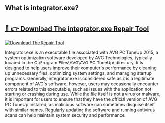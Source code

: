## What is integrator.exe? 

# <h2><a href="https://exedetect.com/download.php?integrator.exe">🔗 👉 Download The integrator.exe Repair Tool</a></h2>

[![Download The Repair Tool](https://exedetect.com/download-button.jpg)](https://exedetect.com/download.php?integrator.exe)

Integrator.exe is an executable file associated with AVG PC TuneUp 2015, a system optimization software developed by AVG Technologies, typically located in the C:\Program Files\AVG\AVG PC TuneUp\ directory. It is designed to help users improve their computer's performance by cleaning up unnecessary files, optimizing system settings, and managing startup programs. Generally, integrator.exe is considered safe as it is a legitimate component of AVG's software; however, users may occasionally encounter errors related to this executable, such as issues with the application not starting or crashing during use. While the file itself is not a virus or malware, it is important for users to ensure that they have the official version of AVG PC TuneUp installed, as malicious software can sometimes disguise itself with similar names. Regularly updating the software and running antivirus scans can help maintain system security and performance.